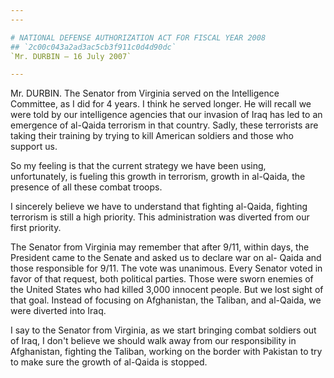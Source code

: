 ```yaml
---
---

# NATIONAL DEFENSE AUTHORIZATION ACT FOR FISCAL YEAR 2008
## `2c00c043a2ad3ac5cb3f911c0d4d90dc`
`Mr. DURBIN — 16 July 2007`

---
```



Mr. DURBIN. The Senator from Virginia served on the Intelligence 
Committee, as I did for 4 years. I think he served longer. He will 
recall we were told by our intelligence agencies that our invasion of 
Iraq has led to an emergence of al-Qaida terrorism in that country. 
Sadly, these terrorists are taking their training by trying to kill 
American soldiers and those who support us.

So my feeling is that the current strategy we have been using, 
unfortunately, is fueling this growth in terrorism, growth in al-Qaida, 
the presence of all these combat troops.

I sincerely believe we have to understand that fighting al-Qaida, 
fighting terrorism is still a high priority. This administration was 
diverted from our first priority.

The Senator from Virginia may remember that after 9/11, within days, 
the President came to the Senate and asked us to declare war on al-
Qaida and those responsible for 9/11. The vote was unanimous. Every 
Senator voted in favor of that request, both political parties. Those 
were sworn enemies of the United States who had killed 3,000 innocent 
people. But we lost sight of that goal. Instead of focusing on 
Afghanistan, the Taliban, and al-Qaida, we were diverted into Iraq.

I say to the Senator from Virginia, as we start bringing combat 
soldiers out of Iraq, I don't believe we should walk away from our 
responsibility in Afghanistan, fighting the Taliban, working on the 
border with Pakistan to try to make sure the growth of al-Qaida is 
stopped.